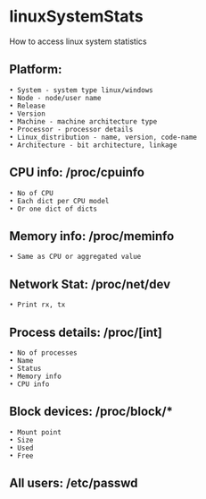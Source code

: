 # linuxSystemStats
How to access linux system statistics

## Platform: 
	• System - system type linux/windows
	• Node - node/user name
	• Release
	• Version
	• Machine - machine architecture type
	• Processor - processor details
	• Linux_distribution - name, version, code-name
	• Architecture - bit architecture, linkage
## CPU info: /proc/cpuinfo
	• No of CPU
	• Each dict per CPU model
	• Or one dict of dicts
## Memory info: /proc/meminfo
	• Same as CPU or aggregated value
## Network Stat: /proc/net/dev
	• Print rx, tx
## Process details: /proc/[int]
	• No of processes
	• Name 
	• Status
	• Memory info
	• CPU info
## Block devices: /proc/block/*
	• Mount point
	• Size
	• Used
	• Free
## All users: /etc/passwd


